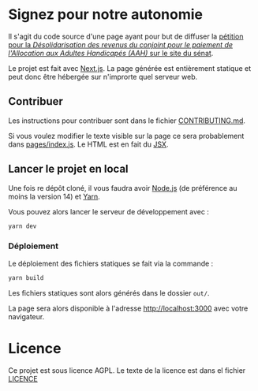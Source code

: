 # Signez pour notre autonomie

Il s'agit du code source d'une page ayant pour but de diffuser la [pétition pour la _Désolidarisation des revenus du conjoint pour le paiement de l'Allocation aux Adultes Handicapés (AAH)_ sur le site du sénat](https://petitions.senat.fr/initiatives/i-416).

Le projet est fait avec [Next.js](https://nextjs.org/). La page générée est entièrement statique et peut donc être hébergée sur n'improrte quel serveur web.

## Contribuer

Les instructions pour contribuer sont dans le fichier [CONTRIBUTING.md](CONTRIBUTING.md).

Si vous voulez modifier le texte visible sur la page ce sera probablement dans [pages/index.js](pages/index.js). Le HTML est en fait du [JSX](https://fr.reactjs.org/docs/introducing-jsx.html).

## Lancer le projet en local

Une fois re dépôt cloné, il vous faudra avoir [Node.js](https://nodejs.org/fr/) (de préférence au moins la version 14) et [Yarn](https://yarnpkg.com/).

Vous pouvez alors lancer le serveur de développement avec :

```bash
yarn dev
```

### Déploiement

Le déploiement des fichiers statiques se fait via la commande :

```bash
yarn build
```

Les fichiers statiques sont alors générés dans le dossier `out/`.

La page sera alors disponible à l'adresse [http://localhost:3000](http://localhost:3000) avec votre navigateur.

# Licence

Ce projet est sous licence AGPL. Le texte de la licence est dans el fichier [LICENCE](LICENCE)
